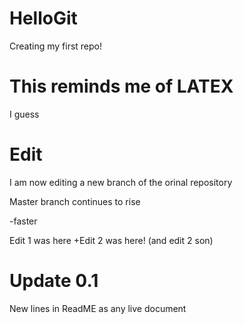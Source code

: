 # HelloGit

Creating my first repo!

# This reminds me of LATEX

I guess

# Edit 

I am now editing a new branch of the orinal repository

Master branch continues to rise

-faster

Edit 1 was here
+Edit 2 was here! (and edit 2 son)

# Update 0.1

New lines in ReadME as any live document
